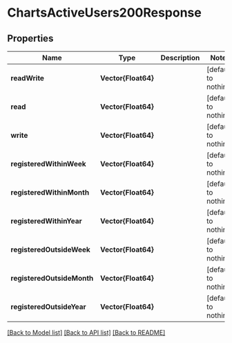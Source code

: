 # ChartsActiveUsers200Response


## Properties
Name | Type | Description | Notes
------------ | ------------- | ------------- | -------------
**readWrite** | **Vector{Float64}** |  | [default to nothing]
**read** | **Vector{Float64}** |  | [default to nothing]
**write** | **Vector{Float64}** |  | [default to nothing]
**registeredWithinWeek** | **Vector{Float64}** |  | [default to nothing]
**registeredWithinMonth** | **Vector{Float64}** |  | [default to nothing]
**registeredWithinYear** | **Vector{Float64}** |  | [default to nothing]
**registeredOutsideWeek** | **Vector{Float64}** |  | [default to nothing]
**registeredOutsideMonth** | **Vector{Float64}** |  | [default to nothing]
**registeredOutsideYear** | **Vector{Float64}** |  | [default to nothing]


[[Back to Model list]](../README.md#models) [[Back to API list]](../README.md#api-endpoints) [[Back to README]](../README.md)


